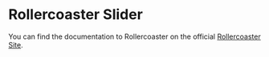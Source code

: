 # Rollercoaster Slider

You can find the documentation to Rollercoaster on the official [Rollercoaster Site](http://imbaaKreativagentur.github.com/rollercoaster).